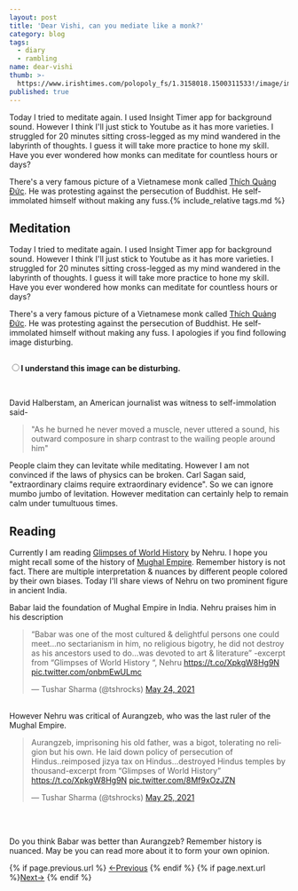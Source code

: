 ```yaml
---
layout: post
title: 'Dear Vishi, can you mediate like a monk?'
category: blog
tags:
  - diary
  - rambling
name: dear-vishi
thumb: >-
  https://www.irishtimes.com/polopoly_fs/1.3158018.1500311533!/image/image.jpg_gen/derivatives/box_620_330/image.jpg
published: true
---
```



<p>Today I tried to meditate again. I used Insight Timer app for background sound. However I think I'll just stick to Youtube as it has more varieties. I struggled for 20 minutes sitting cross-legged as my mind wandered in the labyrinth of thoughts. I guess it will take more practice to hone my skill. Have you ever wondered how monks can meditate for countless hours or days?</p>

There's a very famous picture of a Vietnamese monk called [Thích Quảng Đức](https://en.wikipedia.org/wiki/Th%C3%ADch_Qu%E1%BA%A3ng_%C4%90%E1%BB%A9c). He was protesting against the persecution of Buddhist. He self-immolated himself without making any fuss.{% include_relative tags.md %}

<script src="https://ajax.googleapis.com/ajax/libs/jquery/2.1.3/jquery.min.js"></script>

<script type="text/javascript">
function changeImage(elem) {
  var imageUrl = elem.getAttribute('image');
  document.getElementById('imgview').setAttribute('src', imageUrl);
}
document.querySelector('[value="one"]').click();
</script>

## Meditation

<p>Today I tried to meditate again. I used Insight Timer app for background sound. However I think I'll just stick to Youtube as it has more varieties. I struggled for 20 minutes sitting cross-legged as my mind wandered in the labyrinth of thoughts. I guess it will take more practice to hone my skill. Have you ever wondered how monks can meditate for countless hours or days?</p>

There's a very famous picture of a Vietnamese monk called [Thích Quảng Đức](https://en.wikipedia.org/wiki/Th%C3%ADch_Qu%E1%BA%A3ng_%C4%90%E1%BB%A9c). He was protesting against the persecution of Buddhist. He self-immolated himself without making any fuss. I apologies if you find following image disturbing.

<div id="imagetest">
    <img id="imgview" src="">
</div>

<span style="font-weight: bold;"><input onclick="changeImage(this)" type="radio" image="https://upload.wikimedia.org/wikipedia/commons/thumb/3/38/Th%C3%ADch_Qu%E1%BA%A3ng_%C4%90%E1%BB%A9c_self-immolation.jpg/1920px-Th%C3%ADch_Qu%E1%BA%A3ng_%C4%90%E1%BB%A9c_self-immolation.jpg" name="field" value="one">I understand this image can be disturbing.</span>

<br>

David Halberstam, an American journalist was witness to self-immolation said-

> "As he burned he never moved a muscle, never uttered a sound, his outward composure in sharp contrast to the wailing people around him"


People claim they can levitate while meditating. However I am not convinced if the laws of physics can be broken. Carl Sagan said, "extraordinary claims require extraordinary evidence". So we can ignore mumbo jumbo of levitation. However meditation can certainly help to remain calm under tumultuous times.

## Reading

Currently I am reading [Glimpses of World History](http://randomwits.com/books) by Nehru. I hope you might recall some of the history of [Mughal Empire](https://en.wikipedia.org/wiki/Mughal_Empire). Remember history is not fact. There are multiple interpretation & nuances by different people colored by their own biases. Today I'll share views of Nehru on two prominent figure in ancient India.

Babar laid the foundation of Mughal Empire in India. Nehru praises him in his description


<blockquote class="twitter-tweet"><p lang="en" dir="ltr">“Babar was one of the most cultured &amp; delightful persons one could meet...no sectarianism in him, no religious bigotry, he did not destroy as his ancestors used to do...was devoted to art &amp; literature” -excerpt from “Glimpses of World History “, Nehru <a href="https://t.co/XpkgW8Hg9N">https://t.co/XpkgW8Hg9N</a> <a href="https://t.co/onbmEwULmc">pic.twitter.com/onbmEwULmc</a></p>&mdash; Tushar Sharma (@tshrocks) <a href="https://twitter.com/tshrocks/status/1396728857437241344?ref_src=twsrc%5Etfw">May 24, 2021</a></blockquote> <script async src="https://platform.twitter.com/widgets.js" charset="utf-8"></script>

<br>
However Nehru was critical of Aurangzeb, who was the last ruler of the Mughal Empire.


<blockquote class="twitter-tweet"><p lang="en" dir="ltr">Aurangzeb, imprisoning his old father, was a bigot, tolerating no religion but his own. He laid down policy of persecution of Hindus..reimposed jizya tax on Hindus...destroyed Hindus temples by thousand-excerpt from “Glimpses of World History” <a href="https://t.co/XpkgW8Hg9N">https://t.co/XpkgW8Hg9N</a> <a href="https://t.co/8Mf9xOzJZN">pic.twitter.com/8Mf9xOzJZN</a></p>&mdash; Tushar Sharma (@tshrocks) <a href="https://twitter.com/tshrocks/status/1397137200492384256?ref_src=twsrc%5Etfw">May 25, 2021</a></blockquote> <script async src="https://platform.twitter.com/widgets.js" charset="utf-8"></script>

<br><br>

Do you think Babar was better than Aurangzeb? Remember history is nuanced. May be you can read more about it to form your own opinion. 

<nav class="pagination clear" style="padding-bottom:20px;">
{% if page.previous.url %} <a class="prev-item" href="{{page.previous.url}}" title="Previous Post: {{page.previous.title}}">&larr;Previous</a>   {% endif %}  {% if page.next.url %}<a class="next-item" href="{{page.next.url}}" title="Next Post: {{page.next.title}}">Next&rarr;</a>         {% endif %}
</nav>
